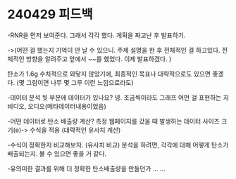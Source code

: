 # 240429 피드백

-RNR을 먼저 보여준다.
그래서 각각 했다.
계획을 짜고난 후 발표하기.

->(어떤 걸 했는지 기억이 안 날 수 있으니.
주제 설명을 한 후 전체적인 걸 하고있다. 전체적인 방향을 알려주고 앞에서
~~를 했었다. 이제 발표하겠다. )

탄소가 1.6g 수치적으로 와닿지 않았기에, 최종적인 목표나 대략적으로도 있으면 좋겠다.
(몇 그람이면 나무 몇 그루 이런 느낌으로라도)

-데이터 분석
뒷 부분에 데이터가 있나요? 넹. 조금씩이라도
그래프 어떤 걸 표현하는 지 비디오, 오디오(메타데이터내용이었음)

-어떤 데이터로 탄소 배출량 계산? 측정 웹페이지를 갔을 때 발생하는 데이터 사이즈 크기(e)-> 수식을 적용
(대략적인 유사치 계산)

-수식이 정확한지 비교해보자.
(유사치 비교)
분석을 하려면, 각각에 대해 어떻게 탄소가 배출되는지.
볼 수 있으면 좋을 거 같다.

-유의미한 결과를 위해 더 정확한 탄소배출량을 만들던가 ... ...
